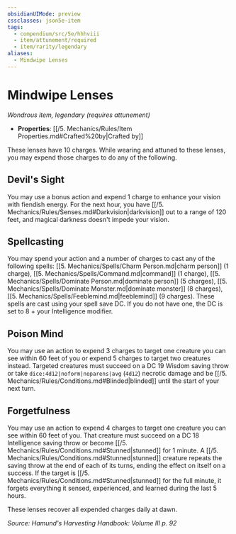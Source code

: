 ```yaml
---
obsidianUIMode: preview
cssclasses: json5e-item
tags:
  - compendium/src/5e/hhhviii
  - item/attunement/required
  - item/rarity/legendary
aliases:
  - Mindwipe Lenses
---
```

# Mindwipe Lenses
*Wondrous item, legendary (requires attunement)*  

- **Properties**: [[/5. Mechanics/Rules/Item Properties.md#Crafted%20by\|Crafted by]]

These lenses have 10 charges. While wearing and attuned to these lenses, you may expend those charges to do any of the following.

## Devil's Sight

You may use a bonus action and expend 1 charge to enhance your vision with fiendish energy. For the next hour, you have [[/5. Mechanics/Rules/Senses.md#Darkvision\|darkvision]] out to a range of 120 feet, and magical darkness doesn't impede your vision.

## Spellcasting

You may spend your action and a number of charges to cast any of the following spells: [[5. Mechanics/Spells/Charm Person.md\|charm person]] (1 charge), [[5. Mechanics/Spells/Command.md\|command]] (1 charge), [[5. Mechanics/Spells/Dominate Person.md\|dominate person]] (5 charges), [[5. Mechanics/Spells/Dominate Monster.md\|dominate monster]] (8 charges), [[5. Mechanics/Spells/Feeblemind.md\|feeblemind]] (9 charges). These spells are cast using your spell save DC. If you do not have one, the DC is set to 8 + your Intelligence modifier.

## Poison Mind

You may use an action to expend 3 charges to target one creature you can see within 60 feet of you or expend 5 charges to target two creatures instead. Targeted creatures must succeed on a DC 19 Wisdom saving throw or take `dice:4d12|noform|noparens|avg` (`4d12`) necrotic damage and be [[/5. Mechanics/Rules/Conditions.md#Blinded\|blinded]] until the start of your next turn.

## Forgetfulness

You may use an action to expend 4 charges to target one creature you can see within 60 feet of you. That creature must succeed on a DC 18 Intelligence saving throw or become [[/5. Mechanics/Rules/Conditions.md#Stunned\|stunned]] for 1 minute. A [[/5. Mechanics/Rules/Conditions.md#Stunned\|stunned]] creature repeats the saving throw at the end of each of its turns, ending the effect on itself on a success. If the target is [[/5. Mechanics/Rules/Conditions.md#Stunned\|stunned]] for the full minute, it forgets everything it sensed, experienced, and learned during the last 5 hours.

These lenses recover all expended charges daily at dawn.

*Source: Hamund's Harvesting Handbook: Volume III p. 92*
